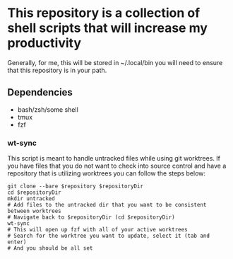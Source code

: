 # This repository is a collection of shell scripts that will increase my productivity

Generally, for me, this will be stored in ~/.local/bin you will need to ensure that this repository is in your path.

## Dependencies

- bash/zsh/some shell
- tmux
- fzf

### wt-sync

This script is meant to handle untracked files while using git worktrees.
If you have files that you do not want to check into source control and have a repository that is utilizing worktrees you can follow the steps below:

```
git clone --bare $repository $repositoryDir
cd $repositoryDir
mkdir untracked
# Add files to the untracked dir that you want to be consistent between worktrees
# Navigate back to $repositoryDir (cd $repositoryDir)
wt-sync
# This will open up fzf with all of your active worktrees
# Search for the worktree you want to update, select it (tab and enter)
# And you should be all set
```
